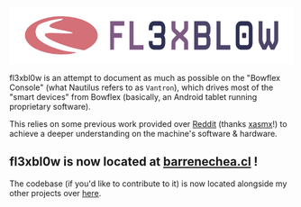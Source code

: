 <p align="center">
  <img height="100" src="logo.png">
</p>

fl3xbl0w is an attempt to document as much as possible on the "Bowflex Console" (what Nautilus refers to as `Vantron`), which drives most of the "smart devices" from Bowflex (basically, an Android tablet running proprietary software).

This relies on some previous work provided over [Reddit](https://www.reddit.com/r/Bowflex/comments/mi8wdo/unlocking_bowflex_velocore/) (thanks [xasmx](https://www.reddit.com/user/xasmx/)!) to achieve a deeper understanding on the machine's software & hardware.

## fl3xbl0w is now located at [barrenechea.cl](https://www.barrenechea.cl) !

The codebase (if you'd like to contribute to it) is now located alongside my other projects over [here](https://github.com/barrenechea/barrenechea-website/tree/main/src/content/projects).
